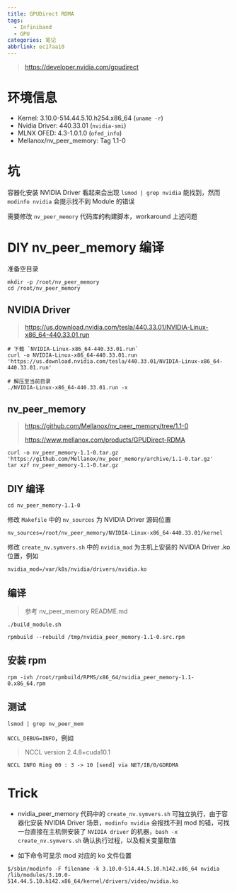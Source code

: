 ```yaml
---
title: GPUDirect RDMA
tags:
  - Infiniband
  - GPU
categories: 笔记
abbrlink: ec17aa10
---
```


> https://developer.nvidia.com/gpudirect

# 环境信息

* Kernel: 3.10.0-514.44.5.10.h254.x86_64 (`uname -r`)
* Nvidia Driver: 440.33.01 (`nvidia-smi`)
* MLNX OFED: 4.3-1.0.1.0 (`ofed_info`)
* Mellanox/nv_peer_memory: Tag 1.1-0

# 坑

容器化安装 NVIDIA Driver 看起来会出现 `lsmod | grep nvidia` 能找到，然而 `modinfo nvidia` 会提示找不到 Module 的错误

需要修改 `nv_peer_memory` 代码库的构建脚本，workaround 上述问题

# DIY nv\_peer\_memory 编译

准备空目录

```
mkdir -p /root/nv_peer_memory
cd /root/nv_peer_memory
```

## NVIDIA Driver

> https://us.download.nvidia.com/tesla/440.33.01/NVIDIA-Linux-x86_64-440.33.01.run

```
# 下载 `NVIDIA-Linux-x86_64-440.33.01.run`
curl -o NVIDIA-Linux-x86_64-440.33.01.run 'https://us.download.nvidia.com/tesla/440.33.01/NVIDIA-Linux-x86_64-440.33.01.run'

# 解压至当前目录
./NVIDIA-Linux-x86_64-440.33.01.run -x
```

## nv\_peer\_memory

> https://github.com/Mellanox/nv_peer_memory/tree/1.1-0
>
> https://www.mellanox.com/products/GPUDirect-RDMA

```
curl -o nv_peer_memory-1.1-0.tar.gz 'https://github.com/Mellanox/nv_peer_memory/archive/1.1-0.tar.gz'
tar xzf nv_peer_memory-1.1-0.tar.gz
```

## DIY 编译

```
cd nv_peer_memory-1.1-0
```

修改 `Makefile` 中的 `nv_sources` 为 NVIDIA Driver 源码位置

```
nv_sources=/root/nv_peer_memory/NVIDIA-Linux-x86_64-440.33.01/kernel
```

修改 `create_nv.symvers.sh` 中的 `nvidia_mod` 为主机上安装的 NVIDIA Driver .ko 位置，例如

```
nvidia_mod=/var/k8s/nvidia/drivers/nvidia.ko
```

## 编译

> 参考 nv_peer_memory README.md

```
./build_module.sh

rpmbuild --rebuild /tmp/nvidia_peer_memory-1.1-0.src.rpm
```

## 安装 rpm

```
rpm -ivh /root/rpmbuild/RPMS/x86_64/nvidia_peer_memory-1.1-0.x86_64.rpm
```

## 测试

```
lsmod | grep nv_peer_mem
```

`NCCL_DEBUG=INFO`，例如

> NCCL version 2.4.8+cuda10.1

```
NCCL INFO Ring 00 : 3 -> 10 [send] via NET/IB/0/GDRDMA
```

# Trick

* nvidia_peer_memory 代码中的 `create_nv.symvers.sh` 可独立执行，由于容器化安装 NVIDIA Driver 场景，`modinfo nvidia` 会报找不到 mod 的错，可找一台直接在主机侧安装了 `NVIDIA driver` 的机器，`bash -x create_nv.symvers.sh` 确认执行过程，以及相关变量取值

* 如下命令可显示 mod 对应的 ko 文件位置

```
$/sbin/modinfo -F filename -k 3.10.0-514.44.5.10.h142.x86_64 nvidia
/lib/modules/3.10.0-514.44.5.10.h142.x86_64/kernel/drivers/video/nvidia.ko
```
